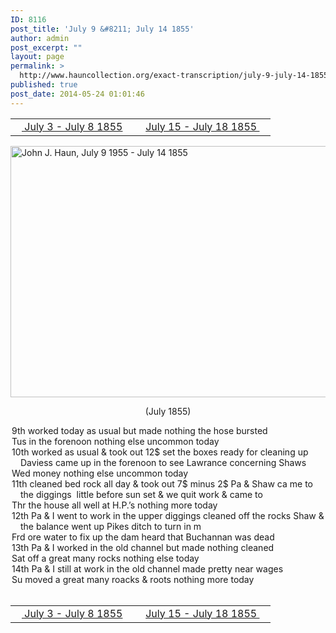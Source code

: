 ```yaml
---
ID: 8116
post_title: 'July 9 &#8211; July 14 1855'
author: admin
post_excerpt: ""
layout: page
permalink: >
  http://www.hauncollection.org/exact-transcription/july-9-july-14-1855/
published: true
post_date: 2014-05-24 01:01:46
---
```

<table style="width: 100%;" align="center">
<tbody>
<tr>
<td width="50%"><a title="July 3 – July 8 1855" href="http://www.hauncollection.org/version-2/version-ii-series-i/july-3-july-8-1855/"><img src="https://lh3.googleusercontent.com/-EFJpxxNiPNw/VqgtWBCZrMI/AAAAAAAAAFU/WfY4lPFWWkg/s800-Ic42/Soeb-Plain-Arrows-8-10px.png" alt="" width="10" height="10" /> July 3 - July 8 1855</a></td>
<td style="text-align: right;"><a title="July 15 – July 18 1855" href="http://www.hauncollection.org/version-2/version-ii-series-i/july-15-july-18-1855/"> July 15 - July 18 1855 <img src="https://lh3.googleusercontent.com/-67k0cYlpXHw/VqgtWKz1MXI/AAAAAAAAAFU/k9PW_Piyurk/s800-Ic42/Soeb-Plain-Arrows-5-10px.png" alt="" width="10" height="10" /></a></td>
</tr>
</tbody>
</table>
<a href="http://www.hauncollection.org/wp-content/uploads/John Haun/JJH_104_July 9 1955 - July 14 1855.JPG" target="_blank" rel="noopener"><img class="alignnone wp-image-2334 size-large" src="http://www.hauncollection.org/wp-content/uploads/John Haun/JJH_104_July 9 1955 - July 14 1855-1024x682.jpg" alt="John J. Haun, July 9 1955 - July 14 1855" width="604" height="402" /></a>
<p style="text-align: center;">(July 1855)</p>

<div style="text-indent: -1em; padding-left: 16px;">9th worked today as usual but made nothing the hose bursted</div>
<div style="text-indent: -1em; padding-left: 16px;">Tus in the forenoon nothing else uncommon today</div>
<div style="text-indent: -1em; padding-left: 16px;">10th worked as usual &amp; took out 12$ set the boxes ready for cleaning up
Daviess came up in the forenoon to see Lawrance concerning Shaws</div>
<div style="text-indent: -1em; padding-left: 16px;">Wed money nothing else uncommon today</div>
<div style="text-indent: -1em; padding-left: 16px;">11th cleaned bed rock all day &amp; took out 7$ minus 2$ Pa &amp; Shaw ca
me to the diggings  little before sun set &amp; we quit work &amp; came to</div>
<div style="text-indent: -1em; padding-left: 16px;">Thr the house all well at H.P.’s nothing more today</div>
<div style="text-indent: -1em; padding-left: 16px;">12th Pa &amp; I went to work in the upper diggings cleaned off the rocks
Shaw &amp; the balance went up Pikes ditch to turn in m</div>
<div style="text-indent: -1em; padding-left: 16px;">Frd ore water to fix up the dam heard that Buchannan was dead</div>
<div style="text-indent: -1em; padding-left: 16px;">13th Pa &amp; I worked in the old channel but made nothing cleaned</div>
<div style="text-indent: -1em; padding-left: 16px;">Sat off a great many rocks nothing else today</div>
<div style="text-indent: -1em; padding-left: 16px;">14th Pa &amp; I still at work in the old channel made pretty near wages</div>
<div style="text-indent: -1em; padding-left: 16px;">Su moved a great many roacks &amp; roots nothing more today</div>
&nbsp;
<table style="width: 100%;" align="center">
<tbody>
<tr>
<td width="50%"><a title="July 3 – July 8 1855" href="http://www.hauncollection.org/version-2/version-ii-series-i/july-3-july-8-1855/"><img src="https://lh3.googleusercontent.com/-EFJpxxNiPNw/VqgtWBCZrMI/AAAAAAAAAFU/WfY4lPFWWkg/s800-Ic42/Soeb-Plain-Arrows-8-10px.png" alt="" width="10" height="10" /> July 3 - July 8 1855</a></td>
<td style="text-align: right;"><a title="July 15 – July 18 1855" href="http://www.hauncollection.org/version-2/version-ii-series-i/july-15-july-18-1855/"> July 15 - July 18 1855 <img src="https://lh3.googleusercontent.com/-67k0cYlpXHw/VqgtWKz1MXI/AAAAAAAAAFU/k9PW_Piyurk/s800-Ic42/Soeb-Plain-Arrows-5-10px.png" alt="" width="10" height="10" /></a></td>
</tr>
</tbody>
</table>